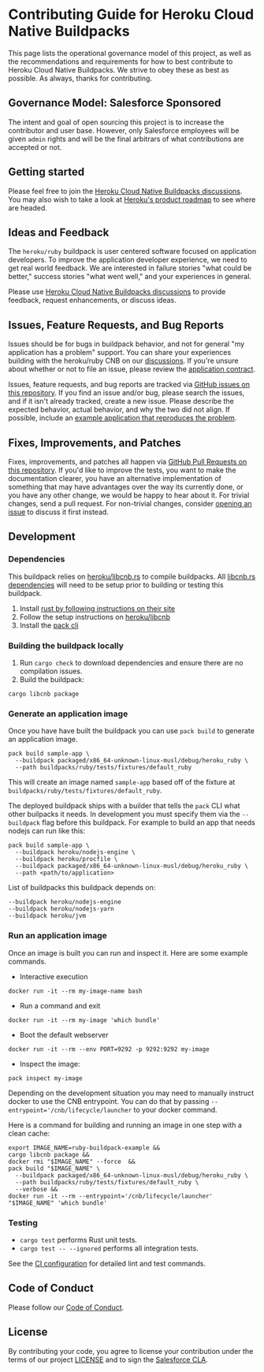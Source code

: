 # Contributing Guide for Heroku Cloud Native Buildpacks

This page lists the operational governance model of this project, as well as the recommendations and requirements for how to best contribute to Heroku Cloud Native Buildpacks. We strive to obey these as best as possible. As always, thanks for contributing.

## Governance Model: Salesforce Sponsored

The intent and goal of open sourcing this project is to increase the contributor and user base. However, only Salesforce employees will be given `admin` rights and will be the final arbitrars of what contributions are accepted or not.

## Getting started

Please feel free to join the [Heroku Cloud Native Buildpacks discussions][discussions]. You may also wish to take a look at [Heroku's product roadmap][roadmap] to see where are headed.

## Ideas and Feedback

The `heroku/ruby` buildpack is user centered software focused on application developers. To improve the application developer experience, we need to get real world feedback. We are interested in failure stories "what could be better," success stories "what went well," and your experiences in general.

Please use [Heroku Cloud Native Buildpacks discussions][discussions] to provide feedback, request enhancements, or discuss ideas.

## Issues, Feature Requests, and Bug Reports

Issues should be for bugs in buildpack behavior, and not for general "my application has a problem" support. You can share your experiences building with the heroku/ruby CNB on our [discussions][discussions]. If you're unsure about whether or not to file an issue, please review the [application contract](docs/application_contract.md).

Issues, feature requests, and bug reports are tracked via [GitHub issues on this repository][issues]. If you find an issue and/or bug, please search the issues, and if it isn't already tracked, create a new issue. Please describe the expected behavior, actual behavior, and why the two did not align. If possible, include an [example application that reproduces the problem](https://www.codetriage.com/example_app).

## Fixes, Improvements, and Patches

Fixes, improvements, and patches all happen via [GitHub Pull Requests on this repository][pulls]. If you'd like to improve the tests, you want to make the documentation clearer, you have an alternative implementation of something that may have advantages over the way its currently done, or you have any other change, we would be happy to hear about it. For trivial changes, send a pull request. For non-trivial changes, consider [opening an issue](#issues-feature-requests-and-bug-reports) to discuss it first instead.

## Development

### Dependencies

This buildpack relies on [heroku/libcnb.rs][libcnb] to compile buildpacks. All [libcnb.rs dependencies][libcnb-deps] will need to be setup prior to building or testing this buildpack.

1. Install [rust by following instructions on their site](https://www.rust-lang.org/tools/install)
1. Follow the setup instructions on [heroku/libcnb](https://github.com/heroku/libcnb.rs)
1. Install the [pack cli](https://buildpacks.io/docs/for-platform-operators/how-to/integrate-ci/pack/)

### Building the buildpack locally

1. Run `cargo check` to download dependencies and ensure there are no compilation issues.
1. Build the buildpack:

```
cargo libcnb package
```

### Generate an application image

Once you have have built the buildpack you can use `pack build` to generate an application image.

```
pack build sample-app \
  --buildpack packaged/x86_64-unknown-linux-musl/debug/heroku_ruby \
  --path buildpacks/ruby/tests/fixtures/default_ruby
```

This will create an image named `sample-app` based off of the fixture at `buildpacks/ruby/tests/fixtures/default_ruby`.

The deployed buildpack ships with a builder that tells the `pack` CLI what other builpacks it needs. In development you must specify them via the `--buildpack` flag before this buildpack. For example to build an app that needs nodejs can run like this:

```
pack build sample-app \
  --buildpack heroku/nodejs-engine \
  --buildpack heroku/procfile \
  --buildpack packaged/x86_64-unknown-linux-musl/debug/heroku_ruby \
  --path <path/to/application>
```

List of buildpacks this buildpack depends on:

```
--buildpack heroku/nodejs-engine
--buildpack heroku/nodejs-yarn
--buildpack heroku/jvm
```

### Run an application image

Once an image is built you can run and inspect it. Here are some example commands.

- Interactive execution

```
docker run -it --rm my-image-name bash
```

- Run a command and exit

```
docker run -it --rm my-image 'which bundle'
```

- Boot the default webserver

```
docker run -it --rm --env PORT=9292 -p 9292:9292 my-image
```

- Inspect the image:

```
pack inspect my-image
```

Depending on the development situation you may need to manually instruct docker to use the CNB entrypoint. You can do that by passing `--entrypoint='/cnb/lifecycle/launcher` to your docker command.

Here is a command for building and running an image in one step with a clean cache:

```
export IMAGE_NAME=ruby-buildpack-example &&
cargo libcnb package &&
docker rmi "$IMAGE_NAME" --force  &&
pack build "$IMAGE_NAME" \
  --buildpack packaged/x86_64-unknown-linux-musl/debug/heroku_ruby \
  --path buildpacks/ruby/tests/fixtures/default_ruby \
  --verbose &&
docker run -it --rm --entrypoint='/cnb/lifecycle/launcher' "$IMAGE_NAME" 'which bundle'
```

### Testing

- `cargo test` performs Rust unit tests.
- `cargo test -- --ignored` performs all integration tests.

See the [CI configuration](.github/workflows/ci.yml) for detailed lint and test commands.

## Code of Conduct

Please follow our [Code of Conduct](CODE_OF_CONDUCT.md).

## License

By contributing your code, you agree to license your contribution under the terms of our project [LICENSE](LICENSE) and to sign the [Salesforce CLA](https://cla.salesforce.com/sign-cla).


[discussions]: https://github.com/heroku/buildpacks/discussions
[issues]: https://github.com/heroku/buildpacks-ruby/issues
[libcnb]: https://github.com/heroku/libcnb.rs
[libcnb-deps]: https://github.com/heroku/libcnb.rs#development-environment-setup
[pulls]: https://github.com/heroku/buildpacks-ruby/pulls
[roadmap]: https://github.com/heroku/roadmap
